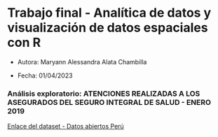 # Trabajo final - Analítica de datos y visualización de datos espaciales con R

* Autora: Maryann Alessandra Alata Chambilla

* Fecha: 01/04/2023

### Análisis exploratorio: ATENCIONES REALIZADAS A LOS ASEGURADOS DEL SEGURO INTEGRAL DE SALUD - ENERO 2019

[Enlace del dataset - Datos abiertos Perú](https://www.datosabiertos.gob.pe/dataset/datos-de-atenciones-realizadas-los-asegurados-seguro-integral-de-salud-sis/resource/000bb398)
